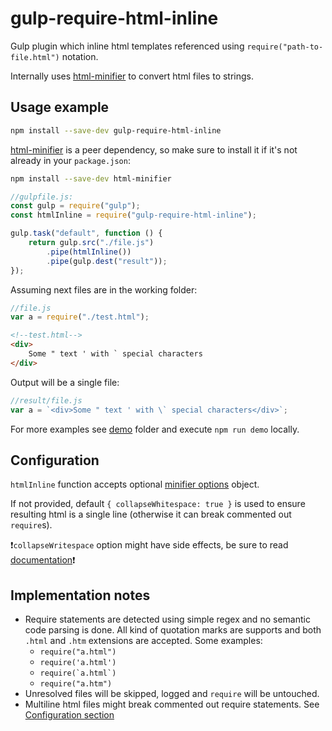 # gulp-require-html-inline
Gulp plugin which inline html templates referenced using `require("path-to-file.html")` notation.

Internally uses [html-minifier](https://www.npmjs.com/package/html-minifier) to convert html files to strings.

## Usage example
```sh
npm install --save-dev gulp-require-html-inline
```

[html-minifier](https://www.npmjs.com/package/html-minifier) is a peer dependency, so make sure to install it if it's not already in your `package.json`:

```sh
npm install --save-dev html-minifier
```

```js
//gulpfile.js:
const gulp = require("gulp");
const htmlInline = require("gulp-require-html-inline");

gulp.task("default", function () {
	return gulp.src("./file.js")
		.pipe(htmlInline())
		.pipe(gulp.dest("result"));
});
```

Assuming next files are in the working folder:
```js
//file.js
var a = require("./test.html");
```
```html
<!--test.html-->
<div>
	Some " text ' with ` special characters
</div>
```
Output will be a single file:
```js
//result/file.js
var a = `<div>Some " text ' with \` special characters</div>`;
```
For more examples see [demo](https://github.com/yrtimiD/gulp-require-html-inline/tree/master/demo) folder and execute `npm run demo` locally.

## Configuration
`htmlInline` function accepts optional [minifier options](https://github.com/kangax/html-minifier#options-quick-reference) object.

If not provided, default `{ collapseWhitespace: true }` is used to ensure resulting html is a single line (otherwise it can break commented out `require`s).

❗`collapseWritespace` option might have side effects, be sure to read [documentation](http://perfectionkills.com/experimenting-with-html-minifier/#collapse_whitespace)❗

## Implementation notes
- Require statements are detected using simple regex and no semantic code parsing is done. All kind of quotation marks are supports and both `.html` and `.htm` extensions are accepted. Some examples:
  - `require("a.html")`
  - `require('a.html')`
  - ``require(`a.html`)``
  - `require("a.htm")`
- Unresolved files will be skipped, logged and `require` will be untouched.
- Multiline html files might break commented out require statements. See [Configuration section](#configuration)
